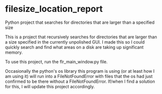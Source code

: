 # filesize_location_report
Python project that searches for directories that are larger than a specified size

This is a project that recursively searches for directories that are larger than a size specified in the currently unpolished GUI. I made this so I could quickly search and find what areas on a disk are taking up significant memory.

To use this project, run the flr_main_window.py file.

Occasionally the python's os library this program is using (or at least how I am using it) will run into a FileNotFoundError with files that the os had just confirmed to be there without a FileNotFoundError. If/when I find a solution for this, I will update this project accordingly.
